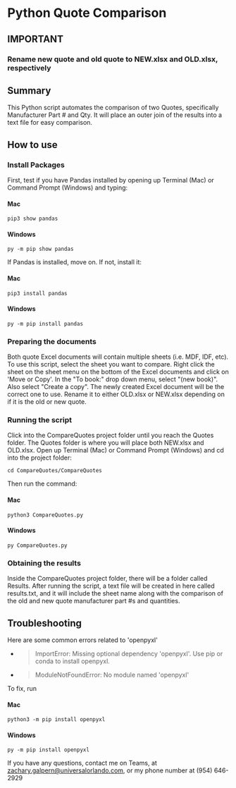 # Python Quote Comparison

## IMPORTANT
### Rename new quote and old quote to NEW.xlsx and OLD.xlsx, respectively

## Summary
This Python script automates the comparison of two Quotes, specifically
Manufacturer Part # and Qty. It will place an outer join of the results into 
a text file for easy comparison.

## How to use
### Install Packages
First, test if you have Pandas installed by opening up Terminal (Mac) or Command Prompt (Windows)
and typing:
#### Mac
```pip3 show pandas```

#### Windows
```py -m pip show pandas```

If Pandas is installed, move on. If not, install it:

#### Mac
```pip3 install pandas```

#### Windows
```py -m pip install pandas```

### Preparing the documents
Both quote Excel documents will contain multiple sheets (i.e. MDF, IDF, etc).
To use this script, select the sheet you want to compare. Right click the sheet
on the sheet menu on the bottom of the Excel documents and click on 'Move or Copy'.
In the "To book:" drop down menu, select "(new book)". Also select "Create a copy".
The newly created Excel document will be the correct one to use. Rename it to either
OLD.xlsx or NEW.xlsx depending on if it is the old or new quote.

### Running the script
Click into the CompareQuotes project folder until you reach the Quotes folder.
The Quotes folder is where you will place both NEW.xlsx and OLD.xlsx. Open up Terminal (Mac)
or Command Prompt (Windows) and cd into the project folder:

```cd CompareQuotes/CompareQuotes```

Then run the command:

#### Mac
```python3 CompareQuotes.py```

#### Windows
```py CompareQuotes.py```

### Obtaining the results
Inside the CompareQuotes project folder, there will be a folder called Results. 
After running the script, a text file will be created in here called results.txt,
and it will include the sheet name along with the comparison of the old and new quote
manufacturer part #s and quantities.

## Troubleshooting
Here are some common errors related to 'openpyxl'
- > ImportError: Missing optional dependency 'openpyxl'.  Use pip or conda to install openpyxl.
- > ModuleNotFoundError: No module named 'openpyxl'

To fix, run
#### Mac
```python3 -m pip install openpyxl```

#### Windows
```py -m pip install openpyxl```

If you have any questions, contact me on Teams, at zachary.galpern@universalorlando.com, or my phone number at (954) 646-2929